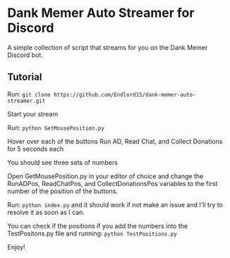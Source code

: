 # Dank Memer Auto Streamer for Discord

A simple collection of script that streams for you on the Dank Memer Discord bot.

## Tutorial

Run: `git clone https://github.com/Endlord15/dank-memer-auto-streamer.git`

Start your stream

Run: `python GetMousePosition.py`

Hover over each of the buttons Run AD, Read Chat, and Collect Donations for 5 seconds each

You should see three sets of numbers

Open GetMousePosition.py in your editor of choice and change the RunADPos, ReadChatPos, and CollectDonationsPos variables to the first number of the position of the buttons.

Run: `python index.py` and it should work if not make an issue and I'll try to resolve it as soon as I can.

You can check if the positions if you add the numbers into the TestPositons.py file and running: `python TestPositions.py`

Enjoy!
